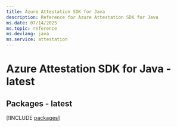 ```yaml
---
title: Azure Attestation SDK for Java
description: Reference for Azure Attestation SDK for Java
ms.date: 07/14/2025
ms.topic: reference
ms.devlang: java
ms.service: attestation
---
```

# Azure Attestation SDK for Java - latest
## Packages - latest
[!INCLUDE [packages](attestation-index.md)]